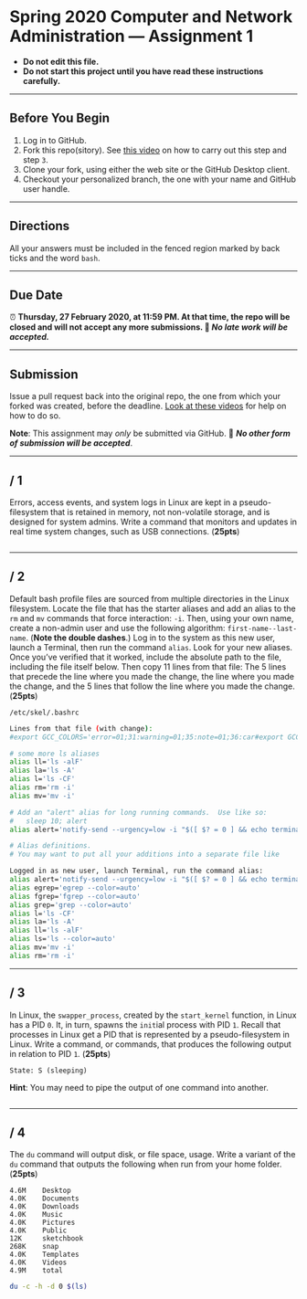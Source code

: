 # Spring 2020 Computer and Network Administration — Assignment 1

* **Do not edit this file.**  
* **Do not start this project until you have read these instructions carefully.**

---

## Before You Begin
1. Log in to GitHub.
2. Fork this repo(sitory). See [this video](http://code-warrior.github.io/tutorials/git/github/forking-and-cloning-at-the-github-web-site/) on how to carry out this step and step `3`.
3. Clone your fork, using either the web site or the GitHub Desktop client.
4. Checkout your personalized branch, the one with your name and GitHub user handle.

---

## Directions
All your answers must be included in the fenced region marked by back ticks and the word `bash`.

---

## Due Date
⏰ **Thursday, 27 February 2020, at 11:59 PM. At that time, the repo will be closed and will not accept any more submissions. 🚫 _No late work will be accepted._**

---

## Submission
Issue a pull request back into the original repo, the one from which your forked was created, before the deadline. [Look at these videos](http://code-warrior.github.io/tutorials/git/github/) for help on how to do so.

**Note**: This assignment may *only* be submitted via GitHub. 🚫 **_No other form of submission will be accepted_**.

---

## / 1
Errors, access events, and system logs in Linux are kept in a pseudo-filesystem that is retained in memory, not non-volatile storage, and is designed for system admins. Write a command that monitors and updates in real time system changes, such as USB connections. (**25pts**)

```bash
```

---

## / 2
Default bash profile files are sourced from multiple directories in the Linux filesystem. Locate the file that has the starter aliases and add an alias to the `rm` and `mv` commands that force interaction: `-i`. Then, using your own name, create a non-admin user and use the following algorithm: `first-name--last-name`. (**Note the double dashes**.) Log in to the system as this new user, launch a Terminal, then run the command `alias`. Look for your new aliases. Once you’ve verified that it worked, include the absolute path to the file, including the file itself below. Then copy 11 lines from that file: The 5 lines that precede the line where you made the change, the line where you made the change, and the 5 lines that follow the line where you made the change. (**25pts**)

```
/etc/skel/.bashrc
```

```bash
Lines from that file (with change):
#export GCC_COLORS='error=01;31:warning=01;35:note=01;36:car#export GCC_COLORS='error=01;31:warning=01;35:note=01;36:caret=01;32:locus=01:q>et=01;32:locus=01:quote=01'

# some more ls aliases
alias ll='ls -alF'
alias la='ls -A'
alias l='ls -CF'
alias rm='rm -i'
alias mv='mv -i'

# Add an "alert" alias for long running commands.  Use like so:
#   sleep 10; alert
alias alert='notify-send --urgency=low -i "$([ $? = 0 ] && echo terminal || echo error)" "$(history|tail -n1|sed -e '\''s/^\s*[0-9]\+\s*//;s/[;&|]\s*alert$//'\'')"'

# Alias definitions.
# You may want to put all your additions into a separate file like
```

```bash
Logged in as new user, launch Terminal, run the command alias:
alias alert='notify-send --urgency=low -i "$([ $? = 0 ] && echo terminal || echo error)" "$(history|tail -n1|sed -e '\''s/^\s*[0-9]\+\s*//;s/[;&|]\s*alert$//'\'')"'
alias egrep='egrep --color=auto'
alias fgrep='fgrep --color=auto'
alias grep='grep --color=auto'
alias l='ls -CF'
alias la='ls -A'
alias ll='ls -alF'
alias ls='ls --color=auto'
alias mv='mv -i'
alias rm='rm -i'
```

---

## / 3
In Linux, the `swapper_process`, created by the `start_kernel` function, in Linux has a PID `0`. It, in turn, spawns the `init`ial process with PID `1`. Recall that processes in Linux get a PID that is represented by a pseudo-filesystem in Linux. Write a command, or commands, that produces the following output in relation to PID `1`. (**25pts**)

```
State: S (sleeping)
```

**Hint**: You may need to pipe the output of one command into another.

```bash
```

---

## / 4
The `du` command will output disk, or file space, usage. Write a variant of the `du` command that outputs the following when run from your home folder. (**25pts**)

```
4.6M    Desktop
4.0K    Documents
4.0K    Downloads
4.0K    Music
4.0K    Pictures
4.0K    Public
12K     sketchbook
268K    snap
4.0K    Templates
4.0K    Videos
4.9M    total
```

```bash
du -c -h -d 0 $(ls)
```
